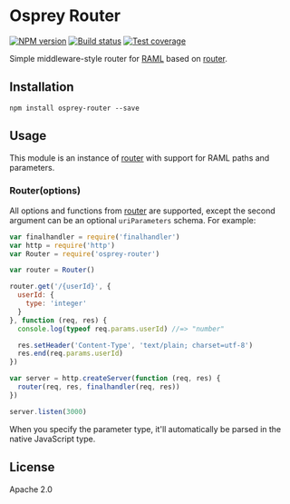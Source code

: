 # Osprey Router

[![NPM version][npm-image]][npm-url]
[![Build status][travis-image]][travis-url]
[![Test coverage][coveralls-image]][coveralls-url]

Simple middleware-style router for [RAML](https://github.com/raml-org/raml-spec/blob/master/versions/raml-10/raml-10.md#template-uris-and-uri-parameters) based on [router](https://github.com/pillarjs/router).

## Installation

```shell
npm install osprey-router --save
```

## Usage

This module is an instance of [router](https://github.com/pillarjs/router) with support for RAML paths and parameters.

### Router(options)

All options and functions from [router](https://github.com/pillarjs/router) are supported, except the second argument can be an optional `uriParameters` schema. For example:

```js
var finalhandler = require('finalhandler')
var http = require('http')
var Router = require('osprey-router')

var router = Router()

router.get('/{userId}', {
  userId: {
    type: 'integer'
  }
}, function (req, res) {
  console.log(typeof req.params.userId) //=> "number"

  res.setHeader('Content-Type', 'text/plain; charset=utf-8')
  res.end(req.params.userId)
})

var server = http.createServer(function (req, res) {
  router(req, res, finalhandler(req, res))
})

server.listen(3000)
```

When you specify the parameter type, it'll automatically be parsed in the native JavaScript type.

## License

Apache 2.0

[npm-image]: https://img.shields.io/npm/v/osprey-router.svg?style=flat
[npm-url]: https://npmjs.org/package/osprey-router
[travis-image]: https://img.shields.io/travis/mulesoft-labs/osprey-router.svg?style=flat
[travis-url]: https://travis-ci.org/mulesoft-labs/osprey-router
[coveralls-image]: https://img.shields.io/coveralls/mulesoft-labs/osprey-router.svg?style=flat
[coveralls-url]: https://coveralls.io/r/mulesoft-labs/osprey-router?branch=master
